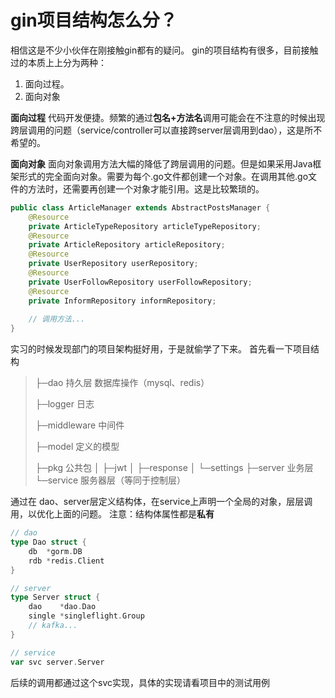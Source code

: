 # gin项目结构怎么分？
相信这是不少小伙伴在刚接触gin都有的疑问。 gin的项目结构有很多，目前接触过的本质上上分为两种：
1. 面向过程。
2. 面向对象

**面向过程**
代码开发便捷。频繁的通过**包名+方法名**调用可能会在不注意的时候出现跨层调用的问题（service/controller可以直接跨server层调用到dao），这是所不希望的。


**面向对象**
面向对象调用方法大幅的降低了跨层调用的问题。但是如果采用Java框架形式的完全面向对象。需要为每个.go文件都创建一个对象。在调用其他.go文件的方法时，还需要再创建一个对象才能引用。这是比较繁琐的。


~~~java
public class ArticleManager extends AbstractPostsManager {
    @Resource
    private ArticleTypeRepository articleTypeRepository;
    @Resource
    private ArticleRepository articleRepository;
    @Resource
    private UserRepository userRepository;
    @Resource
    private UserFollowRepository userFollowRepository;
    @Resource
    private InformRepository informRepository;
    
    // 调用方法...
}
~~~

实习的时候发现部门的项目架构挺好用，于是就偷学了下来。
首先看一下项目结构
> ├─dao         持久层 数据库操作（mysql、redis）
> 
> ├─logger      日志
> 
> ├─middleware  中间件
> 
> ├─model       定义的模型
> 
> ├─pkg         公共包
> │  ├─jwt
> │  ├─response
> │  └─settings
> ├─server      业务层
> └─service     服务器层（等同于控制层）

通过在 dao、server层定义结构体，在service上声明一个全局的对象，层层调用，以优化上面的问题。
注意：结构体属性都是**私有**
~~~ go
// dao
type Dao struct {
	db  *gorm.DB
	rdb *redis.Client
}

// server
type Server struct {
	dao    *dao.Dao
	single *singleflight.Group
	// kafka...
}

// service
var svc server.Server   
~~~

后续的调用都通过这个svc实现，具体的实现请看项目中的测试用例
